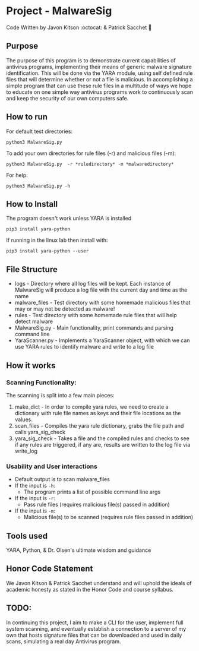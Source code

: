 # Project - MalwareSig
Code Written by Javon Kitson :octocat: & Patrick Sacchet :man:

## Purpose
The purpose of this program is to demonstrate current capabilities of antivirus programs, implementing their means of generic malware signature identification. This will be done via the YARA module, using self defined rule files that will determine whether or not a file is malicious. In accomplishing a simple program that can use these rule files in a multitude of ways we hope to educate on one simple way antivirus programs work to continuously scan and keep the security of our own computers safe.  

## How to run
  For default test directories:
  ```
  python3 MalwareSig.py
  ```
  To add your own directories for rule files (-r) and malicious files (-m):
  ```
  python3 MalwareSig.py  -r *ruledirectory* -m *malwaredirectory*
  ```
  For help:
  ```
  python3 MalwareSig.py -h
  ```

## How to Install
The program doesn't work unless YARA is installed
```
pip3 install yara-python
```

If running in the linux lab then install with:
```
pip3 install yara-python --user
```

## File Structure
* logs - Directory where all log files will be kept. Each instance of MalwareSig will produce a log file with the current day and time as the name
* malware_files - Test directory with some homemade malicious files that may or may not be detected as malware!
* rules - Test directory with some homemade rule files that will help detect malware
* MalwareSig.py - Main functionality, print commands and parsing command line
* YaraScanner.py - Implements a YaraScanner object, with which we can use YARA rules to identify malware and write to a log file

## How it works
### Scanning Functionality:
The scanning is split into a few main pieces:
  1. make_dict - In order to compile yara rules, we need to create a dictionary with rule file names as keys and their file locations as the values.
  2. scan_files - Compiles the yara rule dictionary, grabs the file path and calls yara_sig_check
  3. yara_sig_check - Takes a file and the compiled rules and checks to see if any rules are triggered, if any are, results are written to the log file via write_log

### Usability and User interactions
*    Default output is to scan malware_files
* If the input is ```-h```:
  * The program prints a list of possible command line args
* If the input is ```-r```:
  * Pass rule files (requires malicious file(s) passed in addition)
* If the input is ```-m```:
  * Malicious file(s) to be scanned (requires rule files passed in addition)

## Tools used
YARA, Python, & Dr. Olsen's ultimate wisdom and guidance

## Honor Code Statement
We Javon Kitson & Patrick Sacchet understand and will uphold the ideals of academic honesty as stated in the Honor Code and course syllabus.

## TODO:
In continuing this project, I aim to make a CLI for the user, implement full system scanning, and eventually establish a connection to a server of my own that hosts signature files that can be downloaded and used in daily scans, simulating a real day Antivirus program. 
